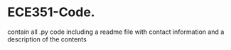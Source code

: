 # ECE351-Code.
contain all .py code including a readme file with contact information and a description of the contents
